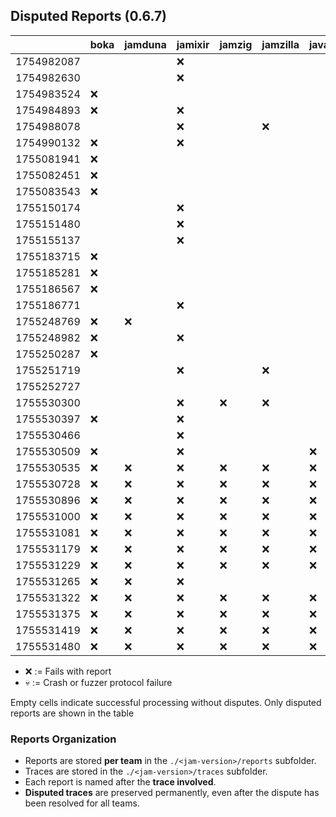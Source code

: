 ## Disputed Reports (0.6.7)

|            | boka | jamduna | jamixir | jamzig | jamzilla | javajam | spacejam | vinwolf |
|------------|------|---------|---------|--------|----------|---------|----------|---------|
| 1754982087 |      |         |   ❌    |        |          |         |          |         |
| 1754982630 |      |         |   ❌    |        |          |         |          |         |
| 1754983524 |  ❌  |         |         |        |          |         |          |         |
| 1754984893 |  ❌  |         |   ❌    |        |          |         |          |         |
| 1754988078 |      |         |   ❌    |        |    ❌    |         |          |         |
| 1754990132 |  ❌  |         |   ❌    |        |          |         |          |         |
| 1755081941 |  ❌  |         |         |        |          |         |          |         |
| 1755082451 |  ❌  |         |         |        |          |         |          |         |
| 1755083543 |  ❌  |         |         |        |          |         |          |         |
| 1755150174 |      |         |   ❌    |        |          |         |          |         |
| 1755151480 |      |         |   ❌    |        |          |         |          |         |
| 1755155137 |      |         |   ❌    |        |          |         |          |         |
| 1755183715 |  ❌  |         |         |        |          |         |          |         |
| 1755185281 |  ❌  |         |         |        |          |         |          |         |
| 1755186567 |  ❌  |         |         |        |          |         |          |         |
| 1755186771 |      |         |   ❌    |        |          |         |          |         |
| 1755248769 |  ❌  |   ❌    |         |        |          |         |   💀     |         |
| 1755248982 |  ❌  |         |   ❌    |        |          |         |   ❌     |   ❌    |
| 1755250287 |  ❌  |         |         |        |          |         |          |         |
| 1755251719 |      |         |   ❌    |        |    ❌    |         |          |         |
| 1755252727 |      |         |         |        |          |         |   ❌     |         |
| 1755530300 |      |         |   ❌    |   ❌   |    ❌    |         |   ❌     |   ❌    |
| 1755530397 |  ❌  |         |   ❌    |        |          |         |          |         |
| 1755530466 |      |         |   ❌    |        |          |         |          |         |
| 1755530509 |  ❌  |         |   ❌    |        |          |   ❌    |   ❌     |   ❌    |
| 1755530535 |  ❌  |   ❌    |   ❌    |   ❌   |    ❌    |   ❌    |   ❌     |   ❌    |
| 1755530728 |  ❌  |   ❌    |   ❌    |   ❌   |    ❌    |   ❌    |   ❌     |   ❌    |
| 1755530896 |  ❌  |   ❌    |   ❌    |   ❌   |    ❌    |   ❌    |   ❌     |   ❌    |
| 1755531000 |  ❌  |   ❌    |   ❌    |   ❌   |    ❌    |   ❌    |   ❌     |   ❌    |
| 1755531081 |  ❌  |   ❌    |   ❌    |   ❌   |    ❌    |   ❌    |   ❌     |   ❌    |
| 1755531179 |  ❌  |   ❌    |   ❌    |   ❌   |    ❌    |   ❌    |   ❌     |   ❌    |
| 1755531229 |  ❌  |   ❌    |   ❌    |   ❌   |    ❌    |   ❌    |   ❌     |   ❌    |
| 1755531265 |  ❌  |   ❌    |   ❌    |        |          |         |   ❌     |   ❌    |
| 1755531322 |  ❌  |   ❌    |   ❌    |   ❌   |    ❌    |   ❌    |   💀     |   ❌    |
| 1755531375 |  ❌  |   ❌    |   ❌    |   ❌   |    ❌    |   ❌    |   ❌     |   ❌    |
| 1755531419 |  ❌  |   ❌    |   ❌    |   ❌   |    ❌    |   ❌    |   ❌     |   ❌    |
| 1755531480 |  ❌  |   ❌    |   ❌    |   ❌   |    ❌    |   ❌    |   ❌     |   ❌    |


* ❌ := Fails with report
* 💀 := Crash or fuzzer protocol failure

Empty cells indicate successful processing without disputes.
Only disputed reports are shown in the table

### Reports Organization

- Reports are stored **per team** in the `./<jam-version>/reports` subfolder.  
- Traces are stored in the `./<jam-version>/traces` subfolder.  
- Each report is named after the **trace involved**.
- **Disputed traces** are preserved permanently, even after the dispute has been resolved for all teams.  
